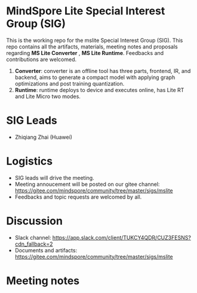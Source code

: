 # MindSpore Lite Special Interest Group (SIG)

This is the working repo for the mslite Special Interest Group (SIG). This repo contains all the artifacts, materials, meeting notes and proposals regarding **MS Lite Converter** , **MS Lite Runtime**. Feedbacks and contributions are welcomed.
1. **Converter**: converter is an offline tool has three parts, frontend, IR, and backend, aims to generate a compact model with applying graph optimizations and post training quantization.
2. **Runtime**: runtime deploys to device and executes online, has Lite RT and Lite Micro two modes.

# SIG Leads

* Zhiqiang Zhai (Huawei)

# Logistics

* SIG leads will drive the meeting.
* Meeting annoucement will be posted on our gitee channel: https://gitee.com/mindspore/community/tree/master/sigs/mslite
* Feedbacks and topic requests are welcomed by all.

# Discussion

* Slack channel: https://app.slack.com/client/TUKCY4QDR/CUZ3FESNS?cdn_fallback=2
* Documents and artifacts: https://gitee.com/mindspore/community/tree/master/sigs/mslite

# Meeting notes
